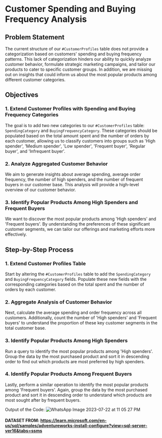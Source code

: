 # Customer Spending and Buying Frequency Analysis

## Problem Statement
The current structure of our `#CustomerProfiles` table does not provide a categorization based on customers' spending and buying frequency patterns. This lack of categorization hinders our ability to quickly analyze customer behavior, formulate strategic marketing campaigns, and tailor our products to cater to specific customer groups. In addition, we are missing out on insights that could inform us about the most popular products among different customer categories.

## Objectives

### 1. Extend Customer Profiles with Spending and Buying Frequency Categories
The goal is to add two new categories to our `#CustomerProfiles` table: `SpendingCategory` and `BuyingFrequencyCategory`. These categories should be populated based on the total amount spent and the number of orders by each customer, allowing us to classify customers into groups such as 'High spender', 'Medium spender', 'Low spender', 'Frequent buyer', 'Regular buyer', and 'Infrequent buyer'.

### 2. Analyze Aggregated Customer Behavior
We aim to generate insights about average spending, average order frequency, the number of high spenders, and the number of frequent buyers in our customer base. This analysis will provide a high-level overview of our customer behavior.

### 3. Identify Popular Products Among High Spenders and Frequent Buyers
We want to discover the most popular products among 'High spenders' and 'Frequent buyers'. By understanding the preferences of these significant customer segments, we can tailor our offerings and marketing efforts more effectively.

## Step-by-Step Process

### 1. Extend Customer Profiles Table
Start by altering the `#CustomerProfiles` table to add the `SpendingCategory` and `BuyingFrequencyCategory` fields. Populate these new fields with the corresponding categories based on the total spent and the number of orders by each customer.

### 2. Aggregate Analysis of Customer Behavior
Next, calculate the average spending and order frequency across all customers. Additionally, count the number of 'High spenders' and 'Frequent buyers' to understand the proportion of these key customer segments in the total customer base.

### 3. Identify Popular Products Among High Spenders
Run a query to identify the most popular products among 'High spenders'. Group the data by the most purchased product and sort it in descending order to find out which products are most preferred by high spenders.

### 4. Identify Popular Products Among Frequent Buyers
Lastly, perform a similar operation to identify the most popular products among 'Frequent buyers'. Again, group the data by the most purchased product and sort it in descending order to understand which products are most sought after by frequent buyers.

Output of the Code:
![WhatsApp Image 2023-07-22 at 11 05 27 PM](https://github.com/alisahraei20/Data-Analysis/assets/134171185/c5aba900-d4fc-4e42-8cbd-b345bf0147f4)

#### DATASET FROM: https://learn.microsoft.com/en-us/sql/samples/adventureworks-install-configure?view=sql-server-ver16&tabs=ssms
